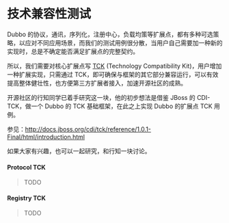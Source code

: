 # 技术兼容性测试

Dubbo 的协议，通讯，序列化，注册中心，负载均策等扩展点，都有多种可选策略，以应对不同应用场景，而我们的测试用例很分散，当用户自己需要加一种新的实现时，总是不确定能否满足扩展点的完整契约。

所以，我们需要对核心扩展点写 [TCK](http://en.wikipedia.org/wiki/Technology_Compatibility_Kit) (Technology Compatibility Kit)，用户增加一种扩展实现，只需通过 TCK，即可确保与框架的其它部分兼容运行，可以有效提高整体健壮性，也方便第三方扩展者接入，加速开源社区的成熟。

开源社区的行知同学已着手研究这一块，他的初步想法是借鉴 JBoss 的 CDI-TCK，做一个 Dubbo 的 TCK 基础框架，在此之上实现 Dubbo 的扩展点 TCK 用例。

参见：http://docs.jboss.org/cdi/tck/reference/1.0.1-Final/html/introduction.html

如果大家有兴趣，也可以一起研究，和行知一块讨论。

#### Protocol TCK

> TODO

#### Registry TCK

> TODO